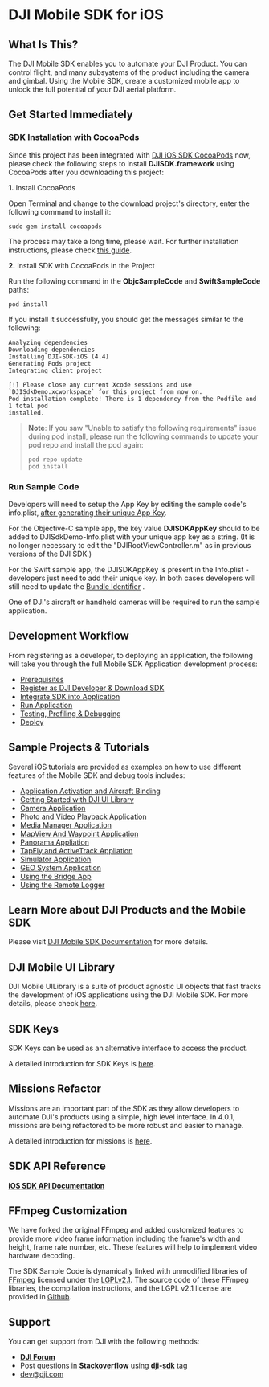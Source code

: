 # DJI Mobile SDK for iOS

## What Is This?

The DJI Mobile SDK enables you to automate your DJI Product. You can control flight, and many subsystems of the product including the camera and gimbal. Using the Mobile SDK, create a customized mobile app to unlock the full potential of your DJI aerial platform.

## Get Started Immediately

### SDK Installation with CocoaPods

Since this project has been integrated with [DJI iOS SDK CocoaPods](https://cocoapods.org/pods/DJI-SDK-iOS) now, please check the following steps to install **DJISDK.framework** using CocoaPods after you downloading this project:

**1.** Install CocoaPods

Open Terminal and change to the download project's directory, enter the following command to install it:

~~~
sudo gem install cocoapods
~~~

The process may take a long time, please wait. For further installation instructions, please check [this guide](https://guides.cocoapods.org/using/getting-started.html#getting-started).

**2.** Install SDK with CocoaPods in the Project

Run the following command in the **ObjcSampleCode** and **SwiftSampleCode** paths:

~~~
pod install
~~~

If you install it successfully, you should get the messages similar to the following:

~~~
Analyzing dependencies
Downloading dependencies
Installing DJI-SDK-iOS (4.4)
Generating Pods project
Integrating client project

[!] Please close any current Xcode sessions and use `DJISdkDemo.xcworkspace` for this project from now on.
Pod installation complete! There is 1 dependency from the Podfile and 1 total pod
installed.
~~~

> **Note**: If you saw "Unable to satisfy the following requirements" issue during pod install, please run the following commands to update your pod repo and install the pod again:
> 
> ~~~
> pod repo update
> pod install
> ~~~

### Run Sample Code

Developers will need to setup the App Key by editing the sample code's info.plist, [after generating their unique App Key](https://developer.dji.com/mobile-sdk/documentation/quick-start/index.html#generate-an-app-key).

For the Objective-C sample app, the key value **DJISDKAppKey** should to be added to DJISdkDemo-Info.plist with your unique app key as a string.  (It is no longer necessary to edit the "DJIRootViewController.m" as in previous versions of the DJI SDK.)

For the Swift sample app, the DJISDKAppKey is present in the Info.plist - developers just need to add their unique key.
In both cases developers will still need to update the [Bundle Identifier](http://developer.dji.com/user/mobile-sdk/ios-configuration/) .


One of DJI's aircraft or handheld cameras will be required to run the sample application.  

## Development Workflow 

From registering as a developer, to deploying an application, the following will take you through the full Mobile SDK Application development process:

- [Prerequisites](https://developer.dji.com/mobile-sdk/documentation/application-development-workflow/workflow-prerequisits.html)
- [Register as DJI Developer & Download SDK](https://developer.dji.com/mobile-sdk/documentation/application-development-workflow/workflow-register.html)
- [Integrate SDK into Application](https://developer.dji.com/mobile-sdk/documentation/application-development-workflow/workflow-integrate.html)
- [Run Application](https://developer.dji.com/mobile-sdk/documentation/application-development-workflow/workflow-run.html)
- [Testing, Profiling & Debugging](https://developer.dji.com/mobile-sdk/documentation/application-development-workflow/workflow-testing.html)
- [Deploy](https://developer.dji.com/mobile-sdk/documentation/application-development-workflow/workflow-deploy.html)

## Sample Projects & Tutorials

Several iOS tutorials are provided as examples on how to use different features of the Mobile SDK and debug tools includes:

- [Application Activation and Aircraft Binding](http://developer.dji.com/mobile-sdk/documentation/ios-tutorials/ActivationAndBinding.html)
- [Getting Started with DJI UI Library](http://developer.dji.com/mobile-sdk/documentation/ios-tutorials/UILibraryDemo.html)
- [Camera Application](https://developer.dji.com/mobile-sdk/documentation/ios-tutorials/index.html)
- [Photo and Video Playback Application](https://developer.dji.com/mobile-sdk/documentation/ios-tutorials/PlaybackDemo.html)
- [Media Manager Application](http://developer.dji.com/mobile-sdk/documentation/ios-tutorials/MediaManagerDemo.html)
- [MapView And Waypoint Application](https://developer.dji.com/mobile-sdk/documentation/ios-tutorials/GSDemo.html)
- [Panorama Appliation](https://developer.dji.com/mobile-sdk/documentation/ios-tutorials/PanoDemo.html)
- [TapFly and ActiveTrack Appliation](https://developer.dji.com/mobile-sdk/documentation/ios-tutorials/P4MissionsDemo.html)
- [Simulator Application](http://developer.dji.com/mobile-sdk/documentation/ios-tutorials/SimulatorDemo.html)
- [GEO System Application](http://developer.dji.com/mobile-sdk/documentation/ios-tutorials/GEODemo.html)
- [Using the Bridge App](https://developer.dji.com/mobile-sdk/documentation/ios-tutorials/BridgeAppDemo.html)
- [Using the Remote Logger](https://developer.dji.com/mobile-sdk/documentation/ios-tutorials/RemoteLoggerDemo.html)


## Learn More about DJI Products and the Mobile SDK

Please visit [DJI Mobile SDK Documentation](https://developer.dji.com/mobile-sdk/documentation/introduction/index.html) for more details.

## DJI Mobile UI Library

DJI Mobile UILibrary is a suite of product agnostic UI objects that fast tracks the development of iOS applications using the DJI Mobile SDK. For more details, please check [here](https://github.com/dji-sdk/Mobile-UILibrary-iOS).

## SDK Keys

SDK Keys can be used as an alternative interface to access the product.

A detailed introduction for SDK Keys is [here](./docs/README-KeyedInterface.md).

## Missions Refactor

Missions are an important part of the SDK as they allow developers to automate DJI's products using a simple, high level interface. In 4.0.1, missions are being refactored to be more robust and easier to manage.

A detailed introduction for missions is [here](./docs/README-Mission.md).

## SDK API Reference

[**iOS SDK API Documentation**](http://developer.dji.com/api-reference/ios-api/index.html)

## FFmpeg Customization

We have forked the original FFmpeg and added customized features to provide more video frame information including the frame's width and height, frame rate number, etc. These features will help to implement video hardware decoding. 

The SDK Sample Code is dynamically linked with unmodified libraries of <a href=http://ffmpeg.org>FFmpeg</a> licensed under the <a href=http://www.gnu.org/licenses/old-licenses/lgpl-2.1.html>LGPLv2.1</a>. The source code of these FFmpeg libraries, the compilation instructions, and the LGPL v2.1 license are provided in [Github](https://github.com/dji-sdk/FFmpeg).

## Support

You can get support from DJI with the following methods:

- [**DJI Forum**](http://forum.dev.dji.com/en)
- Post questions in [**Stackoverflow**](http://stackoverflow.com) using [**dji-sdk**](http://stackoverflow.com/questions/tagged/dji-sdk) tag
- dev@dji.com

